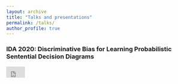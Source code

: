 ```yaml
---
layout: archive
title: "Talks and presentations"
permalink: /talks/
author_profile: true
---
```


### IDA 2020: Discriminative Bias for Learning Probabilistic Sentential Decision Diagrams
<iframe width="50px" height="30px" src="https://www.youtube.com/embed/UBWkZAgwnaA" frameborder="0" allow="autoplay; encrypted-media" allowfullscreen></iframe>

